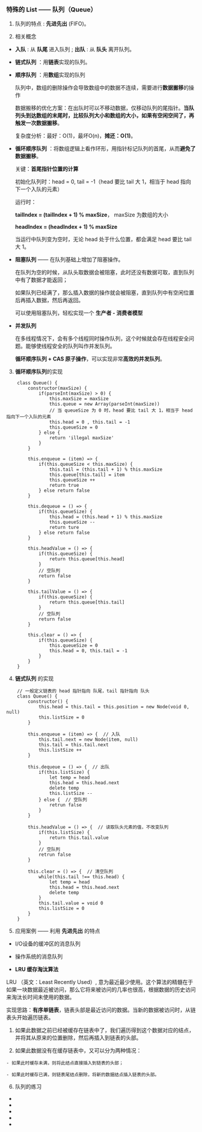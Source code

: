 ### 特殊的 List —— 队列（Queue）
1. 队列的特点 : **先进先出** (FIFO)。

2. 相关概念

  - **入队** : 从 **队尾** 进入队列 ; **出队** : 从 **队头** 离开队列。

  - **链式队列** ：用**链表**实现的队列。

  - **顺序队列** ：用**数组**实现的队列

    队列中，数组的删除操作会导致数组中的数据不连续，需要进行**数据搬移**的操作

    数据搬移的优化方案：在出队时可以不移动数据，仅移动队列的尾指针。**当队列头到达数组的末尾时，比较队列大小和数组的大小，如果有空闲空间了，再触发一次数据搬移**。

    复杂度分析：最好：O(1)，最坏O(n)，**摊还：O(1)**。

  - **循环顺序队列** ：将数组逻辑上看作环形，用指针标记队列的首尾，从而**避免了数据搬移**。

    关键：**首尾指针位置的计算**

    初始化队列时：head = 0, tail = -1（head 要比 tail 大 1，相当于 head 指向下一个入队的元素）

    运行时：

    **tailIndex = (tailIndex + 1) % maxSize**， maxSize 为数组的大小

    **headIndex = (headIndex + 1) % maxSize**

    当运行中队列变为空时，无论 head 处于什么位置，都会满足 head 要比 tail 大 1。

  - **阻塞队列** —— 在队列基础上增加了阻塞操作。
  
    在队列为空的时候，从队头取数据会被阻塞，此时还没有数据可取，直到队列中有了数据才能返回；

    如果队列已经满了，那么插入数据的操作就会被阻塞，直到队列中有空闲位置后再插入数据，然后再返回。

    可以使用阻塞队列，轻松实现一个 **生产者 - 消费者模型**

  - **并发队列**
  
    在多线程情况下，会有多个线程同时操作队列，这个时候就会存在线程安全问题。能够使线程安全的队列叫作并发队列。
    
    **循环顺序队列 + CAS 原子操作**，可以实现非常**高效的并发队列**。

3. **循环顺序队列**的实现
```
    class Queue() {
        constructor(maxSize) {
            if(parseInt(maxSize) > 0) {
                this.maxSize = maxSize
                this.queue = new Array(parseInt(maxSize))
                // 当 queueSize 为 0 时，head 要比 tail 大 1，相当于 head 指向下一个入队的元素
                this.head = 0 , this.tail = -1
                this.queueSize = 0
            } else {
                return 'illegal maxSize'
            }
        }

        this.enqueue = (item) => {
            if(this.queueSize < this.maxSize) {
                this.tail = (this.tail + 1) % this.maxSize
                this.queue[this.tail] = item
                this.queueSize ++
                return true
            } else return false
        }

        this.dequeue = () => {
            if(this.queueSize) {
                this.head = (this.head + 1) % this.maxSize
                this.queueSize --
                return ture
            } else return false
        }

        this.headValue = () => {
            if(this.queueSize) {
                return this.queue[this.head]
            }
            // 空队列
            return false
        }

        this.tailValue = () => {
            if(this.queueSize) {
                return this.queue[this.tail]
            }
            // 空队列
            return false
        }

        this.clear = () => {
            if(this.queueSize) {
                this.queueSize = 0
                this.head = 0, this.tail = -1
            }
        }
    }
```

4. **链式队列** 的实现
```
    // 一般定义链表的 head 指针指向 队尾，tail 指针指向 队头
    class Queue() {
        constructor() {
            this.head = this.tail = this.position = new Node(void 0, null)
            this.listSize = 0
        }

        this.enqueue = (item) => {  // 入队
            this.tail.next = new Node(item, null)
            this.tail = this.tail.next
            this.listSize ++
        }

        this.dequeue = () => {  // 出队
            if(this.listSize) {
                let temp = head
                this.head = this.head.next
                delete temp
                this.listSize --
            } else {  // 空队列
                retrun false
            }
        }

        this.headValue = () => {  // 读取队头元素的值，不改变队列
            if(this.listSize) {
                return this.tail.value
            }
            // 空队列
            retrun false
        }

        this.clear = () => {  // 清空队列
            while(this.tail !== this.head) {
                let temp = head
                this.head = this.head.next
                delete temp
            }
            this.tail.value = void 0
            this.listSize = 0
        }
    }
```

5. 应用案例 —— 利用 **先进先出** 的特点

  - I/O设备的缓冲区的消息队列

  - 操作系统的消息队列

  - **LRU 缓存淘汰算法**

  LRU （英文：Least Recently Used）, 意为最近最少使用。这个算法的精髓在于如果一块数据最近被访问，那么它将来被访问的几率也很高，根据数据的历史访问来淘汰长时间未使用的数据。

  实现思路：**有序单链表**，链表头部是最近访问的数据。当新的数据被访问时，从链表头开始遍历链表。

  1. 如果此数据之前已经被缓存在链表中了，我们遍历得到这个数据对应的结点，并将其从原来的位置删除，然后再插入到链表的头部。
  
  2. 如果此数据没有在缓存链表中，又可以分为两种情况：
  
    - 如果此时缓存未满，则将此结点直接插入到链表的头部；

    - 如果此时缓存已满，则链表尾结点删除，将新的数据结点插入链表的头部。

6. 队列的练习
  - []()
  - []()
  - []()
  - []()
  - []()
